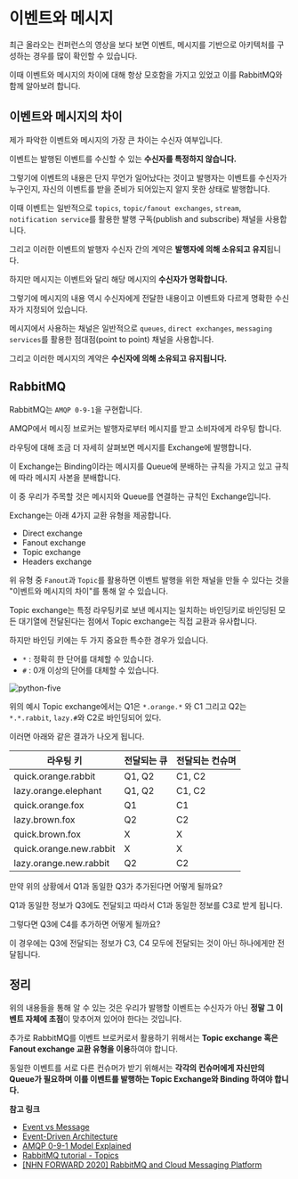 # 이벤트와 메시지



최근 올라오는 컨퍼런스의 영상을 보다 보면 이벤트, 메시지를 기반으로 아키텍처를 구성하는 경우를 많이 확인할 수 있습니다.

이때 이벤트와 메시지의 차이에 대해 항상 모호함을 가지고 있었고 이를 RabbitMQ와 함께 알아보려 합니다.



## 이벤트와 메시지의 차이

제가 파악한 이벤트와 메시지의 가장 큰 차이는 수신자 여부입니다.

이벤트는 발행된 이벤트를 수신할 수 있는 **수신자를 특정하지 않습니다.**

그렇기에 이벤트의 내용은 단지 무언가 일어났다는 것이고 발행자는 이벤트를 수신자가 누구인지, 자신의 이벤트를 받을 준비가 되어있는지 알지 못한 상태로 발행합니다.

이때 이벤트는 일반적으로 `topics`, `topic/fanout exchanges`, `stream`, `notification service`를 활용한 발행 구독(publish and subscribe) 채널을 사용합니다.

그리고 이러한 이벤트의 발행자 수신자 간의 계약은 **발행자에 의해 소유되고 유지**됩니다.



하지만 메시지는 이벤트와 달리 해당 메시지의 **수신자가 명확합니다.**

그렇기에 메시지의 내용 역시 수신자에게 전달한 내용이고 이벤트와 다르게 명확한 수신자가 지정되어 있습니다.

메시지에서 사용하는 채널은 일반적으로 `queues`, `direct exchanges`, `messaging services`를 활용한 점대점(point to point) 채널을 사용합니다.

그리고 이러한 메시지의 계약은 **수신자에 의해 소유되고 유지됩니다.**



## RabbitMQ

RabbitMQ는 `AMQP 0-9-1`을 구현합니다.

AMQP에서 메시징 브로커는 발행자로부터 메시지를 받고 소비자에게 라우팅 합니다.

라우팅에 대해 조금 더 자세히 살펴보면 메시지를 Exchange에 발행합니다.

이 Exchange는 Binding이라는 메시지를 Queue에 분배하는 규칙을 가지고 있고 규칙에 따라 메시지 사본을 분배합니다.



이 중 우리가 주목할 것은 메시지와 Queue를 연결하는 규칙인 Exchange입니다.

Exchange는 아래 4가지 교환 유형을 제공합니다.

- Direct exchange
- Fanout exchange
- Topic exchange
- Headers exchange

위 유형 중 `Fanout`과 `Topic`를 활용하면 이벤트 발행을 위한 채널을 만들 수 있다는 것을 "이벤트와 메시지의 차이"를 통해 알 수 있습니다.

Topic exchange는 특정 라우팅키로 보낸 메시지는 일치하는 바인딩키로 바인딩된 모든 대기열에 전달된다는 점에서 Topic exchange는 직접 교환과 유사합니다.

하지만 바인딩 키에는 두 가지 중요한 특수한 경우가 있습니다.

- `*` : 정확히 한 단어를 대체할 수 있습니다.
- `#` : 0개 이상의 단어를 대체할 수 있습니다.



![python-five](https://www.rabbitmq.com/img/tutorials/python-five.png)



위의 예시 Topic exchange에서는 Q1은 `*.orange.*` 와 C1 그리고 Q2는 `*.*.rabbit`, `lazy.#`와 C2로 바인딩되어 있다.

이러면 아래와 같은 결과가 나오게 됩니다.

| 라우팅 키               | 전달되는 큐 | 전달되는 컨슈며 |
| ----------------------- | ----------- | --------------- |
| quick.orange.rabbit     | Q1, Q2      | C1, C2          |
| lazy.orange.elephant    | Q1, Q2      | C1, C2          |
| quick.orange.fox        | Q1          | C1              |
| lazy.brown.fox          | Q2          | C2              |
| quick.brown.fox         | X           | X               |
| quick.orange.new.rabbit | X           | X               |
| lazy.orange.new.rabbit  | Q2          | C2              |

만약 위의 상황에서 Q1과 동일한 Q3가 추가된다면 어떻게 될까요?

Q1과 동일한 정보가 Q3에도 전달되고 따라서 C1과 동일한 정보를 C3로 받게 됩니다.



그렇다면 Q3에 C4를 추가하면 어떻게 될까요?

이 경우에는 Q3에 전달되는 정보가 C3, C4 모두에 전달되는 것이 아닌 하나에게만 전달됩니다.



## 정리

위의 내용들을 통해 알 수 있는 것은 우리가 발행할 이벤트는 수신자가 아닌 **정말 그 이벤트 자체에 초점**이 맞추어져 있어야 한다는 것입니다.

추가로 RabbitMQ를 이벤트 브로커로서 활용하기 위해서는 **Topic exchange 혹은 Fanout exchange 교환 유형을 이용**하여야 합니다.

동일한 이벤트를 서로 다른 컨슈머가 받기 위해서는 **각각의 컨슈머에게 자신만의 Queue가 필요하며 이를 이벤트를 발행하는 Topic Exchange와 Binding 하여야 합니다.**



**참고 링크**

- [Event vs Message](https://youtu.be/ziuzxxqjgtA?si=7O7aVD0ifQQTUOOQ)
- [Event-Driven Architecture](https://www.eventstore.com/event-driven-architecture)
- [AMQP 0-9-1 Model Explained](https://www.rabbitmq.com/tutorials/amqp-concepts.html)
- [RabbitMQ tutorial - Topics](https://www.rabbitmq.com/tutorials/tutorial-five-spring-amqp.html)
- [[NHN FORWARD 2020] RabbitMQ and Cloud Messaging Platform](https://www.youtube.com/watch?v=SmE_k8lqfRQ&t=755s)